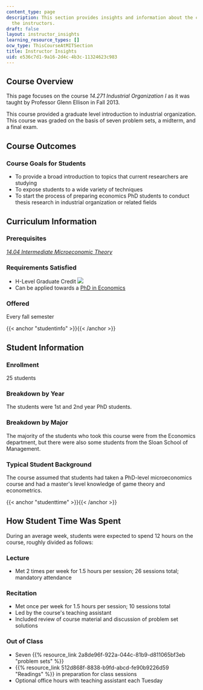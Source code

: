 ```yaml
---
content_type: page
description: This section provides insights and information about the course from
  the instructors.
draft: false
layout: instructor_insights
learning_resource_types: []
ocw_type: ThisCourseAtMITSection
title: Instructor Insights
uid: e536c7d1-9a16-2d4c-4b3c-11324623c983
---
```

## Course Overview

This page focuses on the course _14.271 Industrial Organization I_ as it was taught by Professor Glenn Ellison in Fall 2013.

This course provided a graduate level introduction to industrial organization. This course was graded on the basis of seven problem sets, a midterm, and a final exam.

## Course Outcomes

### Course Goals for Students

- To provide a broad introduction to topics that current researchers are studying
- To expose students to a wide variety of techniques
- To start the process of preparing economics PhD students to conduct thesis research in industrial organization or related fields

## Curriculum Information

### Prerequisites

[_14.04 Intermediate Microeconomic Theory_](/courses/14-04-intermediate-microeconomic-theory-fall-2006)

### Requirements Satisfied

- H-Level Graduate Credit ![](/images/educator/icon-question-hlevel.png)
- Can be applied towards a [PhD in Economics](http://economics.mit.edu/graduate/ph.d.)

### Offered

Every fall semester

{{< anchor "studentinfo" >}}{{< /anchor >}}

## Student Information

### Enrollment

25 students

### Breakdown by Year

The students were 1st and 2nd year PhD students.

### Breakdown by Major

The majority of the students who took this course were from the Economics department, but there were also some students from the Sloan School of Management.

### Typical Student Background

The course assumed that students had taken a PhD-level microeconomics course and had a master's level knowledge of game theory and econometrics.

{{< anchor "studenttime" >}}{{< /anchor >}}

## How Student Time Was Spent

During an average week, students were expected to spend 12 hours on the course, roughly divided as follows:

### Lecture

- Met 2 times per week for 1.5 hours per session; 26 sessions total; mandatory attendance

### Recitation

- Met once per week for 1.5 hours per session; 10 sessions total
- Led by the course's teaching assistant
- Included review of course material and discussion of problem set solutions

### Out of Class

- Seven {{% resource_link 2a8de96f-922a-044c-81b9-d811065bf3eb "problem sets" %}}
- {{% resource_link 512d868f-8838-b9fd-abcd-fe90b9226d59 "Readings" %}} in preparation for class sessions
- Optional office hours with teaching assistant each Tuesday